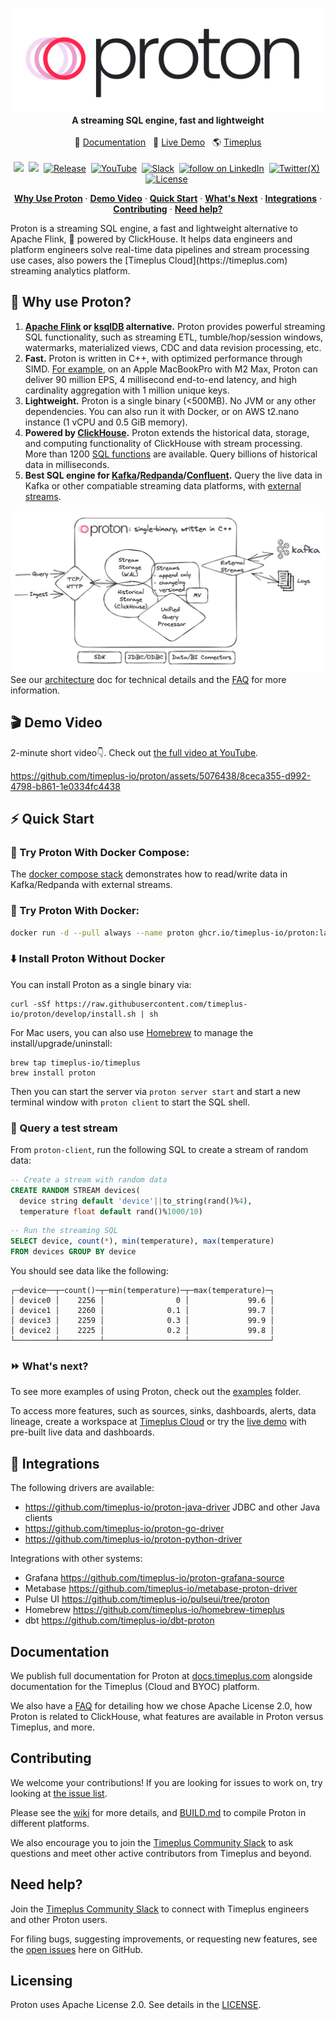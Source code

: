 <p align="center">
  <img alt="Proton – open source, unified streaming and data processing engine for real-time analytics" src="design/proton-logo-white-bg.png"/> <br/>
  <b> A streaming SQL engine, fast and lightweight </b> <br/><br/>
  📄 <a href="https://docs.timeplus.com/proton" target="_blank">Documentation</a>&nbsp;&nbsp;
  🚀 <a href="https://demo.timeplus.cloud/" target="_blank">Live Demo</a>&nbsp;&nbsp;
  🌎 <a href="https://timeplus.com/" target="_blank">Timeplus</a> <br/><br/>
  <a href="https://github.com/timeplus-io/proton/"><img src="https://img.shields.io/github/stars/timeplus-io/proton?logo=github" /></a>&nbsp;
  <a href="https://github.com/timeplus-io/proton/pkgs/container/proton"><img src="https://img.shields.io/endpoint?url=https%3A%2F%2Fuwkp37dgeb6d2oc5fxu6oles2i0eevmm.lambda-url.us-west-2.on.aws%2F" /></a>&nbsp; 
  <a href="https://github.com/timeplus-io/proton/blob/develop/LICENSE"><img src="https://img.shields.io/github/v/release/timeplus-io/proton" alt="Release" /></a>&nbsp;
  <a href="https://www.youtube.com/@timeplusdata"><img src="https://img.shields.io/youtube/channel/views/UCRQCOw9wOiqHZkm7ftAMdTQ" alt="YouTube" /></a>&nbsp;
  <a href="https://timeplus.com/slack"><img src="https://img.shields.io/badge/Join%20Slack-blue?logo=slack" alt="Slack" /></a>&nbsp;
  <a href="https://linkedin.com/company/timeplusinc"><img src="https://img.shields.io/badge/timeplusinc-0077B5?style=social&logo=linkedin" alt="follow on LinkedIn"/></a>&nbsp;
  <a href="https://twitter.com/intent/follow?screen_name=timeplusdata"><img src="https://img.shields.io/twitter/follow/timeplusdata?label=" alt="Twitter(X)" /></a>&nbsp;
  <a href="https://github.com/timeplus-io/proton/blob/develop/LICENSE"><img src="https://img.shields.io/github/license/timeplus-io/proton?label=license&logo=github&color=blue" alt="License" /></a>&nbsp;  
</p>

<p align="center">
  <a href="#-why-use-proton"><strong>Why Use Proton</strong></a> ·
  <a href="#-demo-video"><strong>Demo Video</strong></a> ·
  <a href="#-quick-start"><strong>Quick Start</strong></a> ·
  <a href="#-whats-next"><strong>What's Next</strong></a> ·
  <a href="#-integrations"><strong>Integrations</strong></a> ·
  <a href="#contributing"><strong>Contributing</strong></a> ·
  <a href="#need-help"><strong>Need help?</strong></a>
</p>
Proton is a streaming SQL engine, a fast and lightweight alternative to Apache Flink, 🚀 powered by ClickHouse. It helps data engineers and platform engineers solve real-time data pipelines and stream processing use cases, also powers the [Timeplus Cloud](https://timeplus.com) streaming analytics platform.

## 💪 Why use Proton?

1. **[Apache Flink](https://github.com/apache/flink) or [ksqlDB](https://github.com/confluentinc/ksql) alternative.** Proton provides powerful streaming SQL functionality, such as streaming ETL, tumble/hop/session windows, watermarks, materialized views, CDC and data revision processing, etc.
2. **Fast.** Proton is written in C++, with optimized performance through SIMD. [For example](https://www.timeplus.com/post/scary-fast), on an Apple MacBookPro with M2 Max, Proton can deliver 90 million EPS, 4 millisecond end-to-end latency, and high cardinality aggregation with 1 million unique keys.
3. **Lightweight.** Proton is a single binary (\<500MB). No JVM or any other dependencies. You can also run it with Docker, or on AWS t2.nano instance (1 vCPU and 0.5 GiB memory).
4. **Powered by [ClickHouse](https://github.com/clickhouse/clickhouse).** Proton extends the historical data, storage, and computing functionality of ClickHouse with stream processing. More than 1200 [SQL functions](https://docs.timeplus.com/functions) are available. Query billions of historical data in milliseconds.
5. **Best SQL engine for [Kafka](https://kafka.apache.org/)/[Redpanda](https://redpanda.com/)/[Confluent](https://www.confluent.io/).** Query the live data in Kafka or other compatiable streaming data platforms, with [external streams](https://docs.timeplus.com/proton-kafka).

![Proton Architecture](design/proton-architecture.webp)
See our [architecture](https://docs.timeplus.com/proton-architecture) doc for technical details and the [FAQ](https://docs.timeplus.com/proton-faq) for more information.

## 🎬 Demo Video

2-minute short video👇. Check out [the full video at YouTube](https://youtu.be/vi4Yl6L4_Dw?t=283).

https://github.com/timeplus-io/proton/assets/5076438/8ceca355-d992-4798-b861-1e0334fc4438

## ⚡ Quick Start

### 🐙 Try Proton With Docker Compose:
The [docker compose stack](https://github.com/timeplus-io/proton/tree/develop/examples/ecommerce) demonstrates how to read/write data in Kafka/Redpanda with external streams.

### 🐳 Try Proton With Docker:

```bash
docker run -d --pull always --name proton ghcr.io/timeplus-io/proton:latest
```

### ⬇️ Install Proton Without Docker

You can install Proton as a single binary via:

```shell
curl -sSf https://raw.githubusercontent.com/timeplus-io/proton/develop/install.sh | sh
```

For Mac users, you can also use [Homebrew](https://brew.sh/) to manage the install/upgrade/uninstall:

```shell
brew tap timeplus-io/timeplus
brew install proton
```

Then you can start the server via `proton server start` and start a new terminal window with `proton client` to start the SQL shell.

### 🔎 Query a test stream

From `proton-client`, run the following SQL to create a stream of random data:

```sql
-- Create a stream with random data
CREATE RANDOM STREAM devices(
  device string default 'device'||to_string(rand()%4), 
  temperature float default rand()%1000/10)
```
```sql
-- Run the streaming SQL
SELECT device, count(*), min(temperature), max(temperature) 
FROM devices GROUP BY device
```

You should see data like the following:

```
┌─device──┬─count()─┬─min(temperature)─┬─max(temperature)─┐
│ device0 │    2256 │                0 │             99.6 │
│ device1 │    2260 │              0.1 │             99.7 │
│ device3 │    2259 │              0.3 │             99.9 │
│ device2 │    2225 │              0.2 │             99.8 │
└─────────┴─────────┴──────────────────┴──────────────────┘
```

### ⏩ What's next?
To see more examples of using Proton, check out the [examples](https://github.com/timeplus-io/proton/tree/develop/examples) folder.

To access more features, such as sources, sinks, dashboards, alerts, data lineage, create a workspace at [Timeplus Cloud](https://us.timeplus.cloud) or try the [live demo](https://demo.timeplus.cloud) with pre-built live data and dashboards.

## 🧩 Integrations
The following drivers are available:

* https://github.com/timeplus-io/proton-java-driver JDBC and other Java clients
* https://github.com/timeplus-io/proton-go-driver
* https://github.com/timeplus-io/proton-python-driver

Integrations with other systems:

* Grafana https://github.com/timeplus-io/proton-grafana-source
* Metabase  https://github.com/timeplus-io/metabase-proton-driver
* Pulse UI https://github.com/timeplus-io/pulseui/tree/proton
* Homebrew https://github.com/timeplus-io/homebrew-timeplus
* dbt https://github.com/timeplus-io/dbt-proton

## Documentation

We publish full documentation for Proton at [docs.timeplus.com](https://docs.timeplus.com/proton) alongside documentation for the Timeplus (Cloud and BYOC) platform.

We also have a [FAQ](https://docs.timeplus.com/proton-faq/) for detailing how we chose Apache License 2.0, how Proton is related to ClickHouse, what features are available in Proton versus Timeplus, and more.

## Contributing

We welcome your contributions! If you are looking for issues to work on, try looking at [the issue list](https://github.com/timeplus-io/proton/issues).

Please see the [wiki](https://github.com/timeplus-io/proton/wiki/Contributing) for more details, and [BUILD.md](https://github.com/timeplus-io/proton/blob/develop/BUILD.md) to compile Proton in different platforms.

We also encourage you to join the [Timeplus Community Slack](https://timeplus.com/slack) to ask questions and meet other active contributors from Timeplus and beyond.

## Need help?

Join the [Timeplus Community Slack](https://timeplus.com/slack) to connect with Timeplus engineers and other Proton users.

For filing bugs, suggesting improvements, or requesting new features, see the [open issues](https://github.com/timeplus-io/proton/issues) here on GitHub.

## Licensing

Proton uses Apache License 2.0. See details in the [LICENSE](https://github.com/timeplus-io/proton/blob/master/LICENSE).

